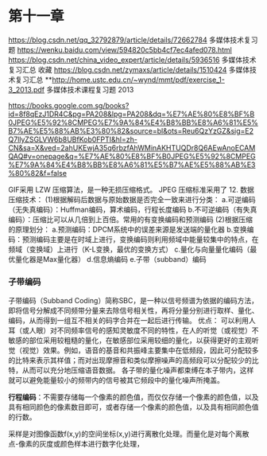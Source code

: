
# 第十一章

https://blog.csdn.net/qq_32792879/article/details/72662784 多媒体技术复习题
https://wenku.baidu.com/view/594820c5bb4cf7ec4afed078.html
https://blog.csdn.net/china_video_expert/article/details/5936516 多媒体技术复习汇总 收藏
https://blog.csdn.net/zymaxs/article/details/1510424 多媒体技术复习汇总
 **http://home.ustc.edu.cn/~wynd/mmt/pdf/exercise_1-3_2013.pdf  多媒体技术课程复习题 2013

 https://books.google.com.sg/books?id=8f8qEzJ1DR4C&pg=PA208&lpg=PA208&dq=%E7%AE%80%E8%BF%B0JPEG%E5%92%8CMPEG%E7%9A%84%E4%B8%BB%E8%A6%81%E5%B7%AE%E5%88%AB%E3%80%82&source=bl&ots=Reu6QzYzGZ&sig=E2Q7llyZSGLVW6b8UBfKob0FPTI&hl=zh-CN&sa=X&ved=2ahUKEwjA35q6rbzfAhWMinAKHTUQDr8Q6AEwAnoECAMQAQ#v=onepage&q=%E7%AE%80%E8%BF%B0JPEG%E5%92%8CMPEG%E7%9A%84%E4%B8%BB%E8%A6%81%E5%B7%AE%E5%88%AB%E3%80%82&f=false

GIF采用 LZW 压缩算法，是一种无损压缩格式。
JPEG 压缩标准采用了
12.     数据压缩技术：
(1)根据解码后数据与原始数据是否完全一致来进行分类：
a.可逆编码（无失真编码）：Huffman编码，算术编码，行程长度编码
b.不可逆编码（有失真编码）：压缩比可以从几倍到上百倍。常用的有变换编码和预测编码
(2)根据压缩的原理划分：
a.预测编码：DPCM系统中的误差来源是发送端的量化器
b.变换编码：预测编码主要是在时域上进行，变换编码则利用频域中能量较集中的特点，在频域（变换域）上进行（K-L变换，最优的变换方式）
c.量化与向量量化编码（最优量化器是Max量化器）
d.信息熵编码
e.子带（subband）编码



### 子带编码
子带编码（Subband Coding）简称SBC，是一种以信号频谱为依据的编码方法，即将信号分解成不同频带分量来去除信号相关性，再将分量分别进行取样、量化、编码，从而得到一组互不相关的码字合并在一起后进行传输。
优点：
可以利用人耳（或人眼）对不同频率信号的感知灵敏度不同的特性，在人的听觉（或视觉）不敏感的部位采用较粗糙的量化，在敏感部位采用较细的量化，以获得更好的主观听觉（视觉）效果。例如，语音的基音和共振峰主要集中在低频段，因此可分配较多的比特来表示其样值；而对出现摩擦音和类似摩擦噪声的高频段可以分配较少的比特，从而可以充分地压缩语音数据。
各子带的量化噪声都束缚在本子带内，这样就可以避免能量较小的频带内的信号被其它频段中的量化噪声所掩盖。

**行程编码**：不需要存储每一个像素的颜色值，而仅仅存储一个像素的颜色值，以及具有相同颜色的像素数目即可，或者存储一个像素的颜色值，以及具有相同颜色值的行数。

采样是对图像函数f(x,y)的空间坐标(x,y)进行离散化处理。而量化是对每个离散点-像素的灰度或颜色样本进行数字化处理，
